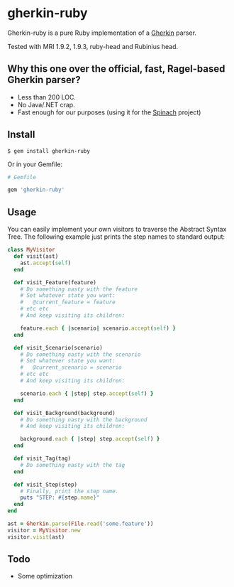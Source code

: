 # gherkin-ruby
Gherkin-ruby is a pure Ruby implementation of a [Gherkin](http://github.com/cucumber/gherkin) parser.

Tested with MRI 1.9.2, 1.9.3, ruby-head and Rubinius head.

## Why this one over the official, fast, Ragel-based Gherkin parser?

* Less than 200 LOC.
* No Java/.NET crap.
* Fast enough for our purposes (using it for the [Spinach](http://github.com/codegram/spinach) project)

## Install

    $ gem install gherkin-ruby

Or in your Gemfile:

```ruby
# Gemfile

gem 'gherkin-ruby'
```

## Usage
You can easily implement your own visitors to traverse the Abstract Syntax Tree. The following example just prints the step names to standard output:

```ruby
class MyVisitor
  def visit(ast)
    ast.accept(self)
  end

  def visit_Feature(feature)
    # Do something nasty with the feature
    # Set whatever state you want:
    #   @current_feature = feature
    # etc etc
    # And keep visiting its children:

    feature.each { |scenario| scenario.accept(self) }
  end

  def visit_Scenario(scenario)
    # Do something nasty with the scenario
    # Set whatever state you want:
    #   @current_scenario = scenario
    # etc etc
    # And keep visiting its children:

    scenario.each { |step| step.accept(self) }
  end

  def visit_Background(background)
    # Do something nasty with the background
    # And keep visiting its children:

    background.each { |step| step.accept(self) }
  end

  def visit_Tag(tag)
    # Do something nasty with the tag
  end

  def visit_Step(step)
    # Finally, print the step name.
    puts "STEP: #{step.name}"
  end
end

ast = Gherkin.parse(File.read('some.feature'))
visitor = MyVisitor.new
visitor.visit(ast)
```

## Todo

* Some optimization

